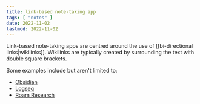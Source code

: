 ```yaml
---
title: link-based note-taking app
tags: [ "notes" ]
date: 2022-11-02
lastmod: 2022-11-02
---
```

Link-based note-taking apps are centred around the use of [[bi-directional links|wikilinks]]. Wikilinks are typically created by surrounding the text with double square brackets.

Some examples include but aren't limited to:
- [Obsidian](https://obsidian.md/)
- [Logseq](https://logseq.com/)
- [Roam Research](https://roamresearch.com/)